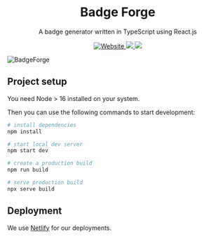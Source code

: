 <p align="center">
  <h1 align="center">Badge Forge</h1>
  <p align="center">A badge generator  written in TypeScript using React.js</p>
   <p align="center">
    <a href="https://jolly-griffin-c4897b.netlify.app">
      <img alt="Website" src="https://img.shields.io/website?url=https%3A%2F%2Fjolly-griffin-c4897b.netlify.app/">
    </a>
    <a href="https://codecov.io/gh/satellytes/badge-forge" > 
      <img src="https://codecov.io/gh/satellytes/badge-forge/branch/main/graph/badge.svg?token=ZXPIOKTXNP"/> 
    </a>
    <a href="https://github.com/prettier/prettier">
      <img src="https://img.shields.io/badge/code_style-prettier-ff69b4.svg?style=flat-square" />
    </a>
  </p>
</p>

![BadgeForge](https://user-images.githubusercontent.com/104005017/175064215-16be718b-31ae-412d-a10c-ba651f646ba0.gif)

## Project setup

You need Node > 16 installed on your system.

Then you can use the following commands to start development:

```bash
# install dependencies
npm install

# start local dev server
npm start dev

# create a production build
npm run build

# serve production build
npx serve build
```

## Deployment

We use [Netlify](https://netlify.com) for our deployments.
